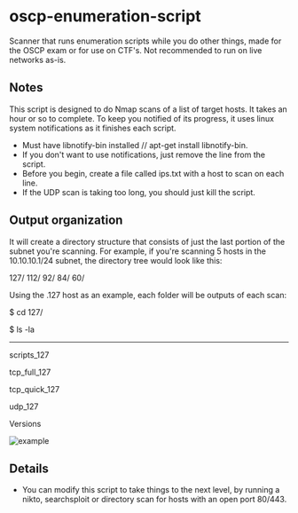 # oscp-enumeration-script
Scanner that runs enumeration scripts while you do other things, made for the OSCP exam or for use on CTF's. Not recommended to run on live networks as-is.

## Notes
This script is designed to do Nmap scans of a list of target hosts. It takes an hour or so to complete. To keep you notified of its progress, it 
uses linux system notifications as it finishes each script. 

- Must have libnotify-bin installed // apt-get install libnotify-bin.
- If you don't want to use notifications, just remove the line from the script.
- Before you begin, create a file called ips.txt with a host to scan on each line.
- If the UDP scan is taking too long, you should just kill the script.

## Output organization
It will create a directory structure that consists of just the last portion of the subnet you're scanning. 
For example, if you're scanning 5 hosts in the 10.10.10.1/24 subnet, the directory tree would look like this:

127/
112/
92/
84/
60/

Using the .127 host as an example, each folder will be outputs of each scan:

$ cd 127/

$ ls -la

------------------------

scripts_127

tcp_full_127

tcp_quick_127

udp_127

Versions

![example](https://i.imgur.com/JqnJh6x.png)


## Details

- You can modify this script to take things to the next level, by running a nikto, searchsploit or directory scan for hosts with an open port 80/443.




